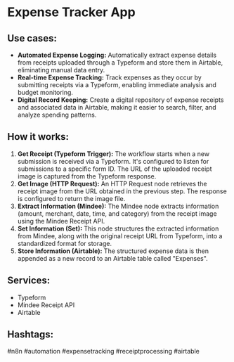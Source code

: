 # Expense Tracker App

## Use cases:

- **Automated Expense Logging:** Automatically extract expense details from receipts uploaded through a Typeform and store them in Airtable, eliminating manual data entry.
- **Real-time Expense Tracking:** Track expenses as they occur by submitting receipts via a Typeform, enabling immediate analysis and budget monitoring.
- **Digital Record Keeping:** Create a digital repository of expense receipts and associated data in Airtable, making it easier to search, filter, and analyze spending patterns.

## How it works:

1.  **Get Receipt (Typeform Trigger):** The workflow starts when a new submission is received via a Typeform. It's configured to listen for submissions to a specific form ID.  The URL of the uploaded receipt image is captured from the Typeform response.
2.  **Get Image (HTTP Request):** An HTTP Request node retrieves the receipt image from the URL obtained in the previous step. The response is configured to return the image file.
3.  **Extract Information (Mindee):** The Mindee node extracts information (amount, merchant, date, time, and category) from the receipt image using the Mindee Receipt API.
4.  **Set Information (Set):** This node structures the extracted information from Mindee, along with the original receipt URL from Typeform, into a standardized format for storage.
5.  **Store Information (Airtable):** The structured expense data is then appended as a new record to an Airtable table called "Expenses".

## Services:

-   Typeform
-   Mindee Receipt API
-   Airtable

## Hashtags:

#n8n #automation #expensetracking #receiptprocessing #airtable
